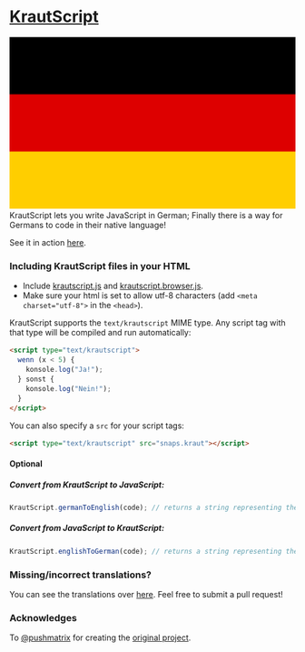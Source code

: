 [KrautScript](https://luca090902.github.io/krautscript/)
==========
![German Flag](/assets/img/flag.png)  
KrautScript lets you write JavaScript in German; Finally there is a way for Germans to code in their native language!

See it in action [here](https://luca090902.github.io/krautscript/). 
### Including KrautScript files in your HTML

- Include [krautscript.js](dist/krautscript.js) and [krautscript.browser.js](dist/krautscript.browser.js).
- Make sure your html is set to allow utf-8 characters (add `<meta charset="utf-8">` in the `<head>`).

KrautScript supports the `text/krautscript` MIME type. Any script tag with that type will be compiled and run automatically:
```html
<script type="text/krautscript">
  wenn (x < 5) {
    konsole.log("Ja!");
  } sonst {
    konsole.log("Nein!");
  }
</script>
```

You can also specify a `src` for your script tags: 
```html
<script type="text/krautscript" src="snaps.kraut"></script>
```

#### Optional

##### Convert from KrautScript to JavaScript:

```javascript
KrautScript.germanToEnglish(code); // returns a string representing the translated code
```

##### Convert from JavaScript to KrautScript:

```javascript
KrautScript.englishToGerman(code); // returns a string representing the translated code
```

### Missing/incorrect translations?
You can see the translations over [here](https://github.com/Luca090902/krautscript/blob/gh-pages/dist/krautscript.js#L4). Feel free to submit a pull request!

### Acknowledges
To [@pushmatrix](https://github.com/pushmatrix/) for creating the [original project](https://github.com/pushmatrix/fikascript).
